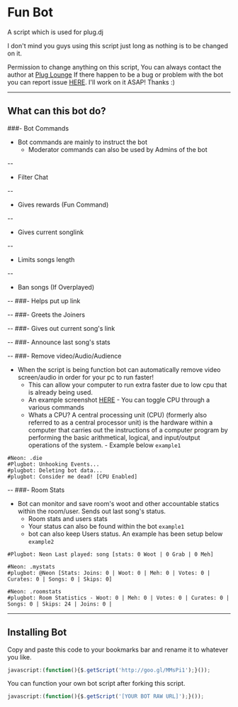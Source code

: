 Fun Bot
=======

A script which is used for plug.dj

I don't mind you guys using this script just long as nothing is to be changed on it.

Permission to change anything on this script, You can always contact the author at
[Plug Lounge](http://goo.gl/cMMMc1)
If there happen to be a bug or problem with the bot you can report issue [HERE](https://github.com/DJ-Neon05/Fun-Bot/issues). I'll work on it ASAP! Thanks :)

---
## What can this bot do? ##

###- Bot Commands
- Bot commands are mainly to instruct the bot
  - Moderator commands can also be used by Admins of the bot 

--
- Filter Chat


--
- Gives rewards (Fun Command)


--
- Gives current songlink


--
- Limits songs length


--
- Ban songs (If Overplayed)


--
###- Helps put up link


--
###- Greets the Joiners


--
###- Gives out current song's link


--
###- Announce last song's stats


--
###- Remove video/Audio/Audience
- When the script is being function bot can automatically remove video screen/audio in order for your pc to run faster!
  - This can allow your computer to run extra faster due to low cpu that is already being used.
  - An example screenshot [HERE](http://i1328.photobucket.com/albums/w536/Tawi_Bien/funbot_zpse09a0525.png)
        - You can toggle CPU through a various commands
  - Whats a CPU? A central processing unit (CPU) (formerly also referred to as a central processor unit) is the hardware within a computer that carries out the instructions of a computer program by performing the basic arithmetical, logical, and input/output operations of the system.
        - Example below `example1`

```
#Neon: .die
#Plugbot: Unhooking Events...
#plugbot: Deleting bot data...
#plugbot: Consider me dead! [CPU Enabled]
```
--
###- Room Stats
- Bot can monitor and save room's woot and other accountable statics within the room/user. Sends out last song's status.
  - Room stats and users stats
  - Your status can also be found within the bot `example1`
  - bot can also keep Users status. An example has been setup below `example2`

```
#Plugbot: Neon Last played: song [stats: 0 Woot | 0 Grab | 0 Meh]
```
```
#Neon: .mystats
#plugbot: @Neon [Stats: Joins: 0 | Woot: 0 | Meh: 0 | Votes: 0 | Curates: 0 | Songs: 0 | Skips: 0]
```
```
#Neon: .roomstats
#plugbot: Room Statistics - Woot: 0 | Meh: 0 | Votes: 0 | Curates: 0 | Songs: 0 | Skips: 24 | Joins: 0 |
```


---
## Installing Bot
Copy and paste this code to your bookmarks bar and rename it to whatever you like.
```Javascript
javascript:(function(){$.getScript('http://goo.gl/MMsPi1');}());
```
You can function your own bot script after forking this script.
```JavaScript
javascript:(function(){$.getScript('[YOUR BOT RAW URL]');}());
```
